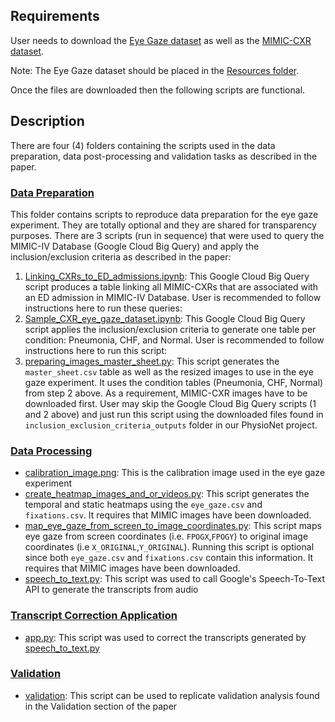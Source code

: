 
## Requirements
User needs to download the [Eye Gaze dataset](https://physionet.org/content/egd-cxr/1.0.0/) as well as the [MIMIC-CXR dataset](https://doi.org/10.13026/C2JT1Q). 

Note: The Eye Gaze dataset should be placed in the [Resources folder](../Resources). 

Once the files are downloaded then the following scripts are functional.

## Description
There are four (4) folders containing the scripts used in the data preparation, data post-processing and validation tasks as described in the paper.

### [Data Preparation](./DataPreparation)
This folder contains scripts to reproduce data preparation for the eye gaze experiment. They are totally optional and they are shared for transparency purposes. There are 3 scripts (run in sequence) that were used to query the MIMIC-IV Database (Google Cloud Big Query) and apply the inclusion/exclusion criteria as described in the paper:
1. [Linking_CXRs_to_ED_admissions.ipynb](DataPreparation/Linking_CXRs_to_ED_admissions.ipynb): This Google Cloud Big Query script produces a table linking all MIMIC-CXRs that are associated with an ED admission in MIMIC-IV Database. User is recommended to follow instructions here to run these queries:
2. [Sample_CXR_eye_gaze_dataset.ipynb](DataPreparation/Sample_CXR_eye_gaze_dataset.ipynb): This Google Cloud Big Query script applies the inclusion/exclusion criteria to generate one table per condition: Pneumonia, CHF, and Normal. User is recommended to follow instructions here to run this script: 
3. [preparing_images_master_sheet.py](DataPreparation/image_preparation.py): This script generates the `master_sheet.csv` table as well as the resized images to use in the eye gaze experiment. It uses the condition tables (Pneumonia, CHF, Normal) from step 2 above. As a requirement, MIMIC-CXR images have to be downloaded first. User may skip the Google Cloud Big Query scripts (1 and 2 above) and just run this script using the downloaded files found in `inclusion_exclusion_criteria_outputs` folder in our PhysioNet project. 

### [Data Processing](./DataPostProcessing)
- [calibration_image.png](./DataPostProcessing/calibration_image.png): This is the calibration image used in the eye gaze experiment
- [create_heatmap_images_and_or_videos.py](./DataPostProcessing/create_heatmap_images_and_or_videos.py): This script generates the temporal and static heatmaps using the `eye_gaze.csv` and `fixations.csv`. It requires that MIMIC images have been downloaded.
- [map_eye_gaze_from_screen_to_image_coordinates.py](./DataPostProcessing/map_eye_gaze_from_screen_to_image_coordinates.py): This script maps eye gaze from screen coordinates (i.e. `FPOGX`,`FPOGY`) to original image coordinates (i.e `X_ORIGINAL`,`Y_ORIGINAL`). Running this script is optional since both `eye_gaze.csv` and `fixations.csv` contain this information. It requires that MIMIC images have been downloaded.
- [speech_to_text.py](./DataPostProcessing/speech_to_text.py): This script was used to call Google's Speech-To-Text API to generate the transcripts from audio

### [Transcript Correction Application](./TranscriptCorrectionApplication)
- [app.py](./TranscriptCorrectionApplication/app.py): This script was used to correct the transcripts generated by [speech_to_text.py](./DataPostProcessing/speech_to_text.py)

### [Validation](./Validation)
- [validation](./Validation/validation.py): This script can be used to replicate validation analysis found in the Validation section of the paper
